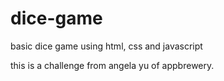 # dice-game

basic dice game using html, css and javascript

this is a challenge from angela yu of appbrewery.
